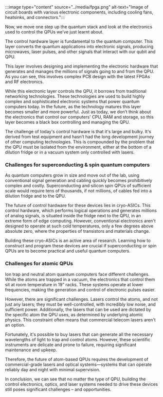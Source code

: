 
:::image type="content" source="../media/fpga.png" alt-text="Image of circuit boards with various electronic components, including cooling fans, heatsinks, and connectors.":::

Now, we move one step up the quantum stack and look at the electronics used to control the QPUs we’ve just learnt about.  

The control hardware layer is fundamental to the quantum computer. This layer converts the quantum applications into electronic signals, producing microwaves, laser pulses, and other signals that interact with our qubit and QPU.  

This layer involves designing and implementing the electronic hardware that generates and manages the millions of signals going to and from the QPU. As you can see, this involves complex PCB design with the latest FPGAs and RF electronics.  

While this electronic layer controls the QPU, it borrows from traditional networking technologies. These technologies are used to build highly complex and sophisticated electronic systems that power quantum computers today. In the future, as the technology matures this layer becomes smaller and more powerful. Just as today, we don’t think about the electronics that control our computers' CPU, RAM and storage, so this layer becomes a black box controlling and managing the QPU.  

The challenge of today's control hardware is that it's large and bulky. It's derived from test equipment and hasn’t had the long development journey of other computing technologies. This is compounded by the problem that the QPU must be isolated from the environment, either at the bottom of a dilution fridge or in a vacuum system only controlled with lasers.  

### Challenges for superconducting & spin quantum computers

As quantum computers grow in size and move out of the lab, using conventional signal generation and cabling quickly becomes prohibitively complex and costly. Superconducting and silicon spin QPUs of sufficient scale would require tens of thousands, if not millions, of cables fed into a dilution fridge and to the QPU.  

The future of control hardware for these devices lies in cryo-ASICs. This control hardware, which performs logical operations and generates millions of analog signals, is situated inside the fridge next to the QPU, in an extreme form of edge computing. However, conventional electronics aren't designed to operate at such cold temperatures, only a few degrees above absolute zero, where the properties of transistors and materials change.

Building these cryo-ASICs is an active area of research. Learning how to construct and program these devices are crucial if superconducting or spin QPUs are to become practical and useful quantum computers.

### Challenges for atomic QPUs

Ion trap and neutral atom quantum computers face different challenges. While the atoms are trapped in a vacuum, the electronics that control them sit at room temperature in 19” racks. These systems operate at lower frequencies, making the generation and control of electronic pulses easier.

However, there are significant challenges. Lasers control the atoms, and not just any lasers; they must be well-controlled, with incredibly low noise, and sufficient power. Additionally, the lasers that can be used are dictated by the specific atom the QPU uses, as determined by underlying atomic physics. This constraint often means that commercial telecom lasers aren't an option.

Fortunately, it's possible to buy lasers that can generate all the necessary wavelengths of light to trap and control atoms. However, these scientific instruments are delicate and prone to failure, requiring significant maintenance and upkeep.

Therefore, the future of atom-based QPUs requires the development of commercial-grade lasers and optical systems—systems that can operate reliably day and night with minimal supervision.

In conclusion, we can see that no matter the type of QPU, building the control electronics, optics, and laser systems needed to drive these devices still poses significant challenges – and opportunities.
